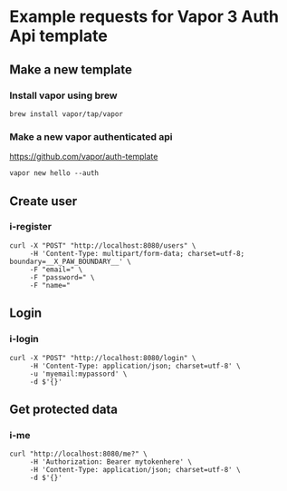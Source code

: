 # Example requests for Vapor 3 Auth Api template
## Make a new template
### Install vapor using brew

```
brew install vapor/tap/vapor
```

### Make a new vapor authenticated api

https://github.com/vapor/auth-template

```
vapor new hello --auth
```

## Create user

### i-register

```
curl -X "POST" "http://localhost:8080/users" \
     -H 'Content-Type: multipart/form-data; charset=utf-8; boundary=__X_PAW_BOUNDARY__' \
     -F "email=" \
     -F "password=" \
     -F "name="
```

## Login

### i-login

```
curl -X "POST" "http://localhost:8080/login" \
     -H 'Content-Type: application/json; charset=utf-8' \
     -u 'myemail:mypassord' \
     -d $'{}'
```

## Get protected data

### i-me

```
curl "http://localhost:8080/me?" \
     -H 'Authorization: Bearer mytokenhere' \
     -H 'Content-Type: application/json; charset=utf-8' \
     -d $'{}'
```
